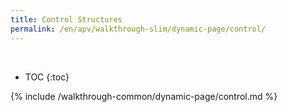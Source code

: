 ```yaml
---
title: Control Structures
permalink: /en/apv/walkthrough-slim/dynamic-page/control/
---
```


<div class='common-part-info' title='This part is common to all walkthroughs'>&nbsp;</div>

* TOC
{:toc}

{% include /walkthrough-common/dynamic-page/control.md %}
